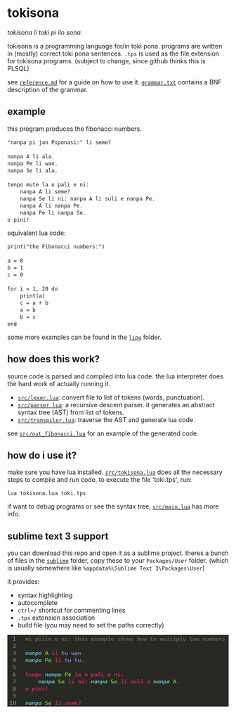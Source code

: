 # tokisona
_tokisona li toki pi ilo sona._

tokisona is a programming language for/in toki pona. programs are written in (mostly) correct toki pona sentences. `.tps` is used as the file extension for tokisona programs. (subject to change, since github thinks this is PLSQL)

see [`reference.md`](reference.md) for a guide on how to use it. [`grammar.txt`](grammar.txt) contains a BNF description of the grammar.

## example
this program produces the fibonacci numbers.

	"nanpa pi jan Piponasi:" li seme?

	nanpa A li ala.
	nanpa Pe li wan.
	nanpa Se li ala.

	tenpo mute la o pali e ni:
		nanpa A li seme?
		nanpa Se li ni: nanpa A li suli e nanpa Pe.
		nanpa A li nanpa Pe.
		nanpa Pe li nanpa Se.
	o pini!

equivalent lua code:

	print("the Fibonacci numbers:")

	a = 0
	b = 1
	c = 0

	for i = 1, 20 do
		print(a)
		c = a + b
		a = b
		b = c
	end

some more examples can be found in the [`lipu`](lipu) folder.

## how does this work?
source code is parsed and compiled into lua code. the lua interpreter does the hard work of actually running it.

 * [`src/lexer.lua`](src/lexer.lua): convert file to list of tokens (words, punctuation).
 * [`src/parser.lua`](src/parser.lua): a recursive descent parser. it generates an abstract syntax tree (AST) from list of tokens.
 * [`src/transpiler.lua`](src/transpiler.lua): traverse the AST and generate lua code.

see [`src/out_fibonacci.lua`](src/out_fibonacci.lua) for an example of the generated code.

## how do i use it?
make sure you have lua installed. [`src/tokisona.lua`](src/tokisona.lua) does all the necessary steps to compile and run code. to execute the file 'toki.tps', run:

	lua tokisona.lua toki.tps

if want to debug programs or see the syntax tree, [`src/main.lua`](src/main.lua) has more info.

## sublime text 3 support
you can download this repo and open it as a sublime project.
theres a bunch of files in the [`sublime`](sublime) folder, copy these to your `Packages/User` folder. (which is usually somewhere like `%appdata%\Sublime Text 3\Packages\User`)

it provides:
* syntax highlighting
* autocomplete
* `ctrl+/` shortcut for commenting lines
* `.tps` extension association
* build file (you may need to set the paths correctly)

![syntax highlighting](syntax_highlight.png)
